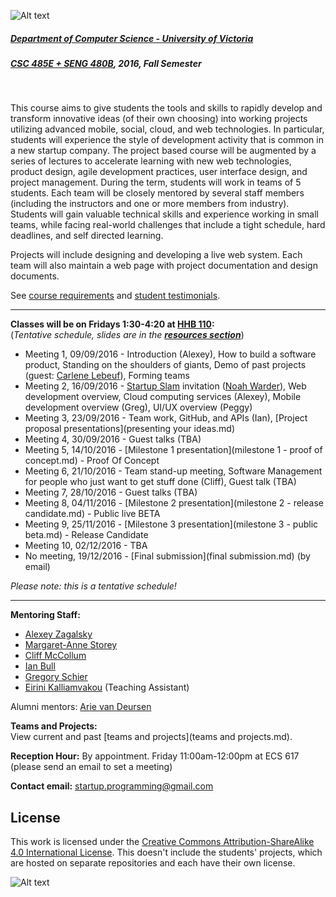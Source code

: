 ![Alt text](images/logo.png)

##### [Department of Computer Science - University of Victoria](http://www.csc.uvic.ca/)
##### [CSC 485E + SENG 480B](https://heat.csc.uvic.ca/coview/outline/2016/Fall/CSC/485E), 2016, Fall Semester
<br>

This course aims to give students the tools and skills to rapidly develop and transform innovative ideas (of their own choosing) into working projects utilizing advanced mobile, social, cloud, and web technologies. In particular, students will experience the style of development activity that is common in a new startup company. The project based course will be augmented by a series of lectures to accelerate learning with new web technologies, product design, agile development practices, user interface design, and project management. During the term, students will work in teams of 5 students. Each team will be closely mentored by several staff members (including the instructors and one or more members from industry). Students will gain valuable technical skills and experience working in small teams, while facing real-world challenges that include a tight schedule, hard deadlines, and self directed learning.

Projects will include designing and developing a live web system. Each team will also maintain a web page with project documentation and design documents.

See [course requirements](requirements.md) and [student testimonials](testimonials.md).

---

**Classes will be on Fridays 1:30-4:20 at [HHB 110](http://www.uvic.ca/home/about/campus-info/maps/maps/hhb.php):**  
(*Tentative schedule, slides are in the [**resources section**](resources)*)

- Meeting 1, 09/09/2016 - Introduction (Alexey), How to build a software product, Standing on the shoulders of giants, Demo of past projects (guest: [Carlene Lebeuf](http://clebeuf.github.io/)), Forming teams
- Meeting 2, 16/09/2016 - [Startup Slam](http://www.startupslam.io/) invitation ([Noah Warder](https://angel.co/noah-warder)), Web development overview, Cloud computing services (Alexey), Mobile development overview (Greg), UI/UX overview (Peggy)
- Meeting 3, 23/09/2016 - Team work, GitHub, and APIs (Ian), [Project proposal presentations](presenting your ideas.md)
- Meeting 4, 30/09/2016 - Guest talks (TBA)
- Meeting 5, 14/10/2016 - [Milestone 1 presentation](milestone 1 - proof of concept.md) - Proof Of Concept
- Meeting 6, 21/10/2016 - Team stand-up meeting, Software Management for people who just want to get stuff done (Cliff), Guest talk (TBA)
- Meeting 7, 28/10/2016 - Guest talks (TBA)
- Meeting 8, 04/11/2016 - [Milestone 2 presentation](milestone 2 - release candidate.md) - Public live BETA
- Meeting 9, 25/11/2016 - [Milestone 3 presentation](milestone 3 - public beta.md) - Release Candidate
- Meeting 10, 02/12/2016 - TBA
- No meeting, 19/12/2016 - [Final submission](final submission.md) (by email)

*Please note: this is a tentative schedule!*

---

**Mentoring Staff:**

- [Alexey Zagalsky](http://alexeyza.com/)
- [Margaret-Anne Storey](https://margaretannestorey.wordpress.com/)
- [Cliff McCollum](https://ca.linkedin.com/in/cliffmccollum)
- [Ian Bull](http://ianbull.com/)
- [Gregory Schier](http://schier.co/)
- [Eirini Kalliamvakou](http://thesegalgroup.org/people/eirini-kalliamvakou/) (Teaching Assistant)

Alumni mentors: [Arie van Deursen](http://www.st.ewi.tudelft.nl/~arie/)

**Teams and Projects:**  
View current and past [teams and projects](teams and projects.md).

**Reception Hour:** By appointment. Friday 11:00am-12:00pm at ECS 617 (please send an email to set a meeting) 

**Contact email:** [startup.programming@gmail.com](mailto:startup.programming@gmail.com)

## License
This work is licensed under the [Creative Commons Attribution-ShareAlike 4.0 International License](http://creativecommons.org/licenses/by-sa/4.0/). This doesn't include the students' projects, which are hosted on separate repositories and each have their own license.

![Alt text](https://i.creativecommons.org/l/by-sa/4.0/88x31.png "Creative Commons Attribution-ShareAlike 4.0 International License")
